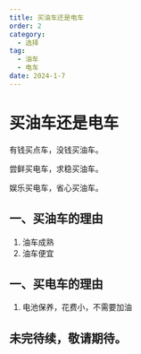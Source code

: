 ```yaml
---
title: 买油车还是电车
order: 2
category:
  - 选择
tag:
  - 油车
  - 电车
date: 2024-1-7
---
```




# 买油车还是电车

有钱买点车，没钱买油车。

尝鲜买电车，求稳买油车。 

娱乐买电车，省心买油车。




## 一、买油车的理由

1. 油车成熟
2. 油车便宜

<!-- ![野外露营](./images/买不买汽车/1.jpg) -->



## 一、买电车的理由

1. 电池保养，花费小，不需要加油



## 未完待续，敬请期待。